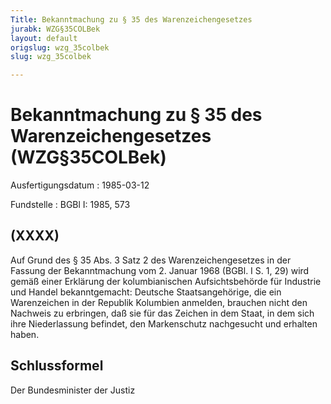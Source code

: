 ```yaml
---
Title: Bekanntmachung zu § 35 des Warenzeichengesetzes
jurabk: WZG§35COLBek
layout: default
origslug: wzg_35colbek
slug: wzg_35colbek

---
```


# Bekanntmachung zu § 35 des Warenzeichengesetzes (WZG§35COLBek)

Ausfertigungsdatum
:   1985-03-12

Fundstelle
:   BGBl I: 1985, 573

## (XXXX)

Auf Grund des § 35 Abs. 3 Satz 2 des Warenzeichengesetzes in der
Fassung der Bekanntmachung vom 2. Januar 1968 (BGBl. I S. 1, 29) wird
gemäß einer Erklärung der kolumbianischen Aufsichtsbehörde für
Industrie und Handel bekanntgemacht:
Deutsche Staatsangehörige, die ein Warenzeichen in der Republik
Kolumbien anmelden, brauchen nicht den Nachweis zu erbringen, daß sie
für das Zeichen in dem Staat, in dem sich ihre Niederlassung befindet,
den Markenschutz nachgesucht und erhalten haben.

## Schlussformel

Der Bundesminister der Justiz

